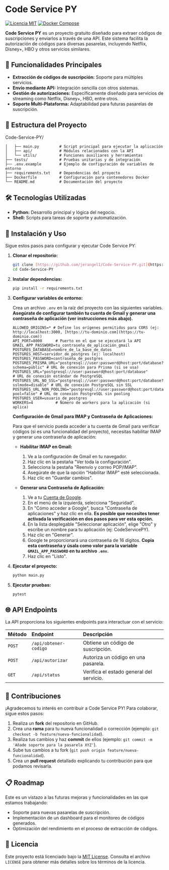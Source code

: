 # Code Service PY

[![Licencia MIT](https://img.shields.io/badge/License-MIT-yellow.svg)](https://opensource.org/licenses/MIT)
[![Docker Compose](https://img.shields.io/badge/Docker%20Compose-v3.8-blue)](https://docs.docker.com/compose/)

**Code Service PY** es un proyecto gratuito diseñado para extraer códigos de suscripciones y enviarlos a través de una API. Este sistema facilita la autorización de códigos para diversas pasarelas, incluyendo Netflix, Disney+, HBO y otros servicios similares.

## 🚀 Funcionalidades Principales

* **Extracción de códigos de suscripción:** Soporte para múltiples servicios.
* **Envío mediante API:** Integración sencilla con otros sistemas.
* **Gestión de autorizaciones:** Específicamente diseñado para servicios de streaming como Netflix, Disney+, HBO, entre otros.
* **Soporte Multi-Plataforma:** Adaptabilidad para futuras pasarelas de suscripción.

## 📂 Estructura del Proyecto
Code-Service-PY/
```├── src/                # Código fuente del proyecto
│   ├── main.py         # Script principal para ejecutar la aplicación
│   ├── api/            # Módulos relacionados con la API
│   └── utils/          # Funciones auxiliares y herramientas
├── tests/              # Pruebas unitarias y de integración
├── .env.example        # Ejemplo de configuración de variables de entorno
├── requirements.txt    # Dependencias del proyecto
├── Dockerfile          # Configuración para contenedores Docker
└── README.md           # Documentación del proyecto
```

## 🛠 Tecnologías Utilizadas

* **Python:** Desarrollo principal y lógica del negocio.
* **Shell:** Scripts para tareas de soporte y automatización.

## 📖 Instalación y Uso

Sigue estos pasos para configurar y ejecutar Code Service PY:

1.  **Clonar el repositorio:**

    ```bash
    git clone [https://github.com/jerangel1/Code-Service-PY.git](https://github.com/jerangel1/Code-Service-PY.git)
    cd Code-Service-PY
    ```

2.  **Instalar dependencias:**

    ```bash
    pip install -r requirements.txt
    ```

3.  **Configurar variables de entorno:**

    Crea un archivo `.env` en la raíz del proyecto con las siguientes variables. **Asegúrate de configurar también tu cuenta de Gmail y generar una contraseña de aplicación (ver instrucciones más abajo).**

    ```env
    ALLOWED_ORIGINS=* # Define los orígenes permitidos para CORS (ej: http://localhost:3000, [https://tu-dominio.com](https://tu-dominio.com))
    API_PORT=8000      # Puerto en el que se ejecutará la API
    GMAIL_APP_PASSWORD=tu_contraseña_de_aplicación_gmail
    POSTGRES_DATABASE=nombre_de_la_base_de_datos
    POSTGRES_HOST=servidor_de_postgres (ej: localhost)
    POSTGRES_PASSWORD=contraseña_de_postgres
    POSTGRES_PRISMA_URL="postgresql://user:password@host:port/database?schema=public" # URL de conexión para Prisma (si se usa)
    POSTGRES_URL="postgresql://user:password@host:port/database"                      # URL de conexión estándar de PostgreSQL
    POSTGRES_URL_NO_SSL="postgresql://user:password@host:port/database?sslmode=disable" # URL de conexión PostgreSQL sin SSL
    POSTGRES_URL_NON_POOLING="postgresql://user:password@host:port/database?pool=false" # URL de conexión PostgreSQL sin pooling
    POSTGRES_USER=usuario_de_postgres
    WORKERS=4          # Número de workers para la aplicación (si aplica)
    ```

    **Configuración de Gmail para IMAP y Contraseña de Aplicaciones:**

    Para que el servicio pueda acceder a tu cuenta de Gmail para verificar códigos (si es una funcionalidad del proyecto), necesitas habilitar IMAP y generar una contraseña de aplicación:

    * **Habilitar IMAP en Gmail:**
        1.  Ve a la configuración de Gmail en tu navegador.
        2.  Haz clic en la pestaña "Ver toda la configuración".
        3.  Selecciona la pestaña "Reenvío y correo POP/IMAP".
        4.  Asegúrate de que la opción "Habilitar IMAP" esté seleccionada.
        5.  Haz clic en "Guardar cambios".

    * **Generar una Contraseña de Aplicación:**
        1.  Ve a tu [Cuenta de Google](https://myaccount.google.com/).
        2.  En el menú de la izquierda, selecciona "Seguridad".
        3.  En "Cómo acceder a Google", busca "Contraseña de aplicaciones" y haz clic en ella. **Es posible que necesites tener activada la verificación en dos pasos para ver esta opción.**
        4.  En la lista desplegable "Seleccionar aplicación", elige "Otro" y escribe un nombre para tu aplicación (ej: CodeServicePY).
        5.  Haz clic en "Generar".
        6.  Google te proporcionará una contraseña de 16 dígitos. **Copia esta contraseña y úsala como valor para la variable `GMAIL_APP_PASSWORD` en tu archivo `.env`.**
        7.  Haz clic en "Listo".

4.  **Ejecutar el proyecto:**

    ```bash
    python main.py
    ```

5.  **Ejecutar pruebas:**

    ```bash
    pytest
    ```

## 🌐 API Endpoints

La API proporciona los siguientes endpoints para interactuar con el servicio:

| Método | Endpoint            | Descripción                                  |
| :----- | :------------------ | :------------------------------------------- |
| `POST` | `/api/obtener-codigo` | Obtiene un código de suscripción.            |
| `POST` | `/api/autorizar`     | Autoriza un código en una pasarela.          |
| `GET`  | `/api/status`        | Verifica el estado general del servicio.     |

## 🤝 Contribuciones

¡Agradecemos tu interés en contribuir a Code Service PY! Para colaborar, sigue estos pasos:

1.  Realiza un **fork** del repositorio en GitHub.
2.  Crea una **rama** para tu nueva funcionalidad o corrección (ejemplo: `git checkout -b feature/nueva-funcionalidad`).
3.  Realiza tus cambios y haz **commit** de ellos (ejemplo: `git commit -m 'Añade soporte para la pasarela XYZ'`).
4.  Sube tus cambios a tu fork (`git push origin feature/nueva-funcionalidad`).
5.  Crea un **pull request** detallado explicando tu contribución para que podamos revisarla.

## 📋 Roadmap

Este es un vistazo a las futuras mejoras y funcionalidades en las que estamos trabajando:

* Soporte para nuevas pasarelas de suscripción.
* Implementación de un dashboard para el monitoreo de códigos generados.
* Optimización del rendimiento en el proceso de extracción de códigos.

## 📄 Licencia

Este proyecto está licenciado bajo la [MIT License](https://opensource.org/licenses/MIT). Consulta el archivo `LICENSE` para obtener más detalles sobre los términos de la licencia.

